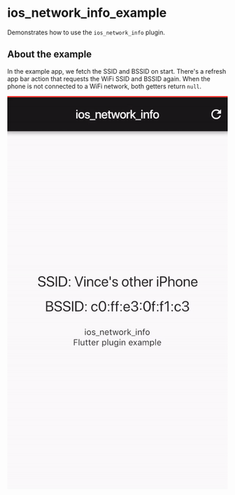 # ios_network_info_example

Demonstrates how to use the `ios_network_info` plugin.

## About the example

In the example app, we fetch the SSID and BSSID on start. There's a refresh app bar action that requests the WiFi SSID and BSSID again. When the phone is not connected to a WiFi network, both getters return `null`.

![ios_network_info example app in action](./ios_network_info.gif)